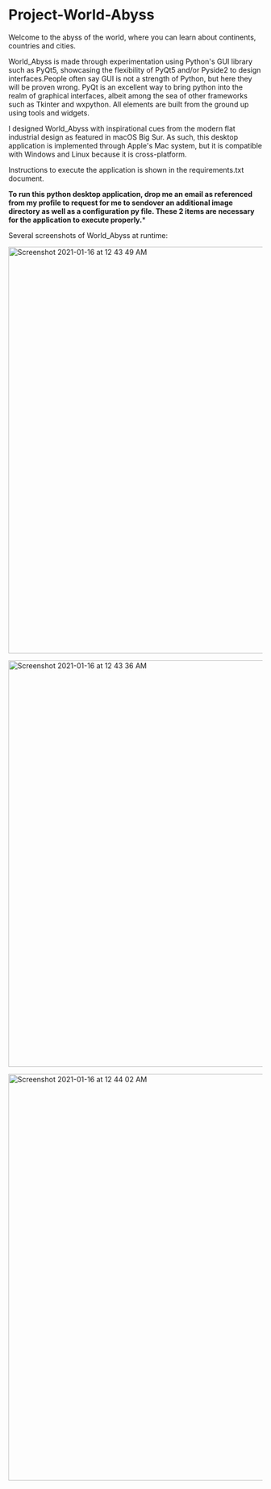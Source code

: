 # Project-World-Abyss
Welcome to the abyss of the world, where you can learn about continents, countries and cities. 

World_Abyss is made through experimentation using Python's GUI library such as PyQt5, showcasing the flexibility of PyQt5 and/or Pyside2 to design interfaces.People often say GUI is not a strength of Python, but here they will be proven wrong. PyQt is an excellent way to bring python into the realm of graphical interfaces, albeit among the sea of other frameworks such as Tkinter and wxpython. All elements are built from the ground up using tools and widgets. 

I designed World_Abyss with inspirational cues from the modern flat industrial design as featured in macOS Big Sur. As such, this desktop application is implemented through Apple's Mac system, but it is compatible with Windows and Linux because it is cross-platform. 

Instructions to execute the application is shown in the requirements.txt document. 

**To run this python desktop application, drop me an email as referenced from my profile to request for me to sendover an additional image directory as well as a configuration py file. These 2 items are necessary for the application to execute properly.***

Several screenshots of World_Abyss at runtime:

<img width="806" alt="Screenshot 2021-01-16 at 12 43 49 AM" src="https://user-images.githubusercontent.com/57174326/104754306-070cfc80-5794-11eb-80e9-7a074e495626.png"> <br />

<img width="806" alt="Screenshot 2021-01-16 at 12 43 36 AM" src="https://user-images.githubusercontent.com/57174326/104754563-57845a00-5794-11eb-8bdc-83bdd283f943.png"> <br />

<img width="806" alt="Screenshot 2021-01-16 at 12 44 02 AM" src="https://user-images.githubusercontent.com/57174326/104755139-0aed4e80-5795-11eb-8d7a-74019add1e22.png"> <br />





